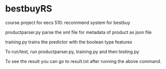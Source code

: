 bestbuyRS
=========

course project for eecs 510: recommend system for bestbuy

productparser.py parse the xml file for metadata of product as json file

training.py trains the predictor with the boolean type features

To run/test, run  productparser.py, training.py and then testing.py 

To see the result you can go to result.txt after running the above command. 
